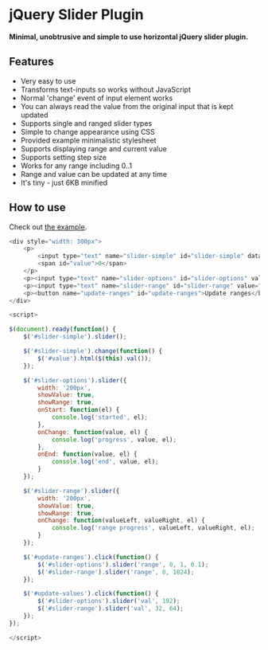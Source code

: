 jQuery Slider Plugin
====================

**Minimal, unobtrusive and simple to use horizontal jQuery slider plugin.**

Features
--------
* Very easy to use
* Transforms text-inputs so works without JavaScript
* Normal 'change' event of input element works
* You can always read the value from the original input that is kept updated
* Supports single and ranged slider types
* Simple to change appearance using CSS
* Provided example minimalistic stylesheet
* Supports displaying range and current value
* Supports setting step size
* Works for any range including 0..1
* Range and value can be updated at any time
* It's tiny - just 6KB minified


How to use
----------
Check out [the example](https://github.com/kallaspriit/jquery-slider/blob/master/index.html).

```javascript
<div style="width: 300px">
	<p>
		<input type="text" name="slider-simple" id="slider-simple" data-step="5"/>
		<span id="value">0</span>
	</p>
	<p><input type="text" name="slider-options" id="slider-options" value="128" data-min="0" data-max="255"/></p>
	<p><input type="text" name="slider-range" id="slider-range" value="64 192" data-min="0" data-max="255"/></p>
	<p><button name="update-ranges" id="update-ranges">Update ranges</button> <button name="update-values" id="update-values">Update values</button></p>
</div>

<script>

$(document).ready(function() {
	$('#slider-simple').slider();

	$('#slider-simple').change(function() {
		$('#value').html($(this).val());
	});

	$('#slider-options').slider({
		width: '200px',
		showValue: true,
		showRange: true,
		onStart: function(el) {
			console.log('started', el);
		},
		onChange: function(value, el) {
			console.log('progress', value, el);
		},
		onEnd: function(value, el) {
			console.log('end', value, el);
		}
	});

	$('#slider-range').slider({
		width: '200px',
		showValue: true,
		showRange: true,
		onChange: function(valueLeft, valueRight, el) {
			console.log('range progress', valueLeft, valueRight, el);
		}
	});

	$('#update-ranges').click(function() {
		$('#slider-options').slider('range', 0, 1, 0.1);
		$('#slider-range').slider('range', 0, 1024);
	});

	$('#update-values').click(function() {
		$('#slider-options').slider('val', 192);
		$('#slider-range').slider('val', 32, 64);
	});
});

</script>
```